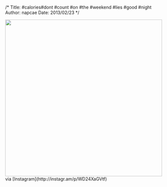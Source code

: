 /*
Title: #calories#dont #count #on #the #weekend #lies #good #night
Author: napcae
Date: 2013/02/23
*/

<img src="http://distilleryimage11.s3.amazonaws.com/613cec927d7211e2881c22000a1f9871_7.jpg" width="500" class="img-polaroid"/>  
via [Instagram](http://instagr.am/p/WD24XaGVtf)